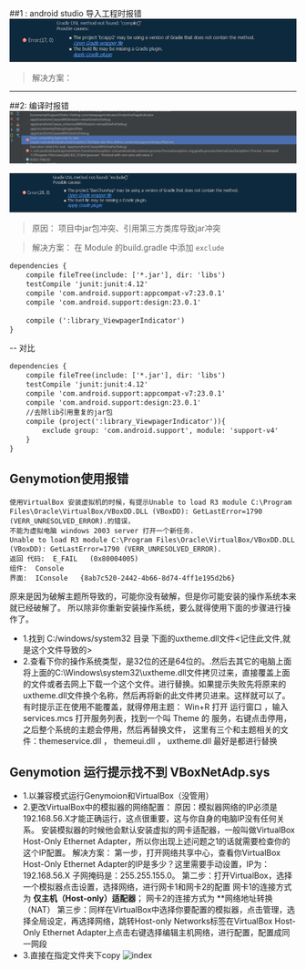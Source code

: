 ##1 : android studio 导入工程时报错
![index](/ScreenShot/20151223151437.png)
>解决方案：
	
-----
##2: 编译时报错
![index](/ScreenShot/20160111171956.png)

![index](/ScreenShot/20160113082630.png)

>原因：
	项目中jar包冲突、引用第三方类库导致jar冲突

>解决方案：
	在 Module 的build.gradle 中添加 `exclude`

	dependencies {
    	compile fileTree(include: ['*.jar'], dir: 'libs')
   		testCompile 'junit:junit:4.12'
    	compile 'com.android.support:appcompat-v7:23.0.1'
    	compile 'com.android.support:design:23.0.1'
    	
    	compile (':library_ViewpagerIndicator')
	}
	
--	对比

    dependencies {
    	compile fileTree(include: ['*.jar'], dir: 'libs')
   		testCompile 'junit:junit:4.12'
    	compile 'com.android.support:appcompat-v7:23.0.1'
    	compile 'com.android.support:design:23.0.1'
    	//去除lib引用重复的jar包
    	compile (project(':library_ViewpagerIndicator')){
        	exclude group: 'com.android.support', module: 'support-v4'
    	}
	}
	


## Genymotion使用报错
	使用VirtualBox 安装虚拟机的时候，有提示Unable to load R3 module C:\Program Files\Oracle\VirtualBox/VBoxDD.DLL (VBoxDD): GetLastError=1790 (VERR_UNRESOLVED_ERROR).的错误，
	不能为虚拟电脑 windows 2003 server 打开一个新任务.
	Unable to load R3 module C:\Program Files\Oracle\VirtualBox/VBoxDD.DLL (VBoxDD): GetLastError=1790 (VERR_UNRESOLVED_ERROR).
	返回 代码:  E_FAIL   (0x80004005)
	组件:  Console
	界面:  IConsole   {8ab7c520-2442-4b66-8d74-4ff1e195d2b6}
原来是因为破解主题所导致的，可能你没有破解，但是你可能安装的操作系统本来就已经破解了。 所以除非你重新安装操作系统，要么就得使用下面的步骤进行操作了。

-	1.找到 C:/windows/system32 目录 下面的uxtheme.dll文件<记住此文件,就是这个文件导致的>
-	2.查看下你的操作系统类型，是32位的还是64位的。.然后去其它的电脑上面将上面的C:\Windows\system32\uxtheme.dll文件拷贝过来，直接覆盖上面的文件或者去网上下载一个这个文件。进行替换。如果提示失败先将原来的uxtheme.dll文件换个名称，然后再将新的此文件拷贝进来。这样就可以了。
有时提示正在使用不能覆盖，就得停用主题：
 Win+R 打开 运行窗口 ，输入 services.mcs 打开服务列表，找到一个叫 Theme 的 服务，右键点击停用，之后整个系统的主题会停用，然后再替换文件，
 这里有三个和主题相关的文件：themeservice.dll ， themeui.dll ， uxtheme.dll 最好是都进行替换

## Genymotion 运行提示找不到 **VBoxNetAdp.sys**
-	1.以兼容模式运行Genymoion和VirtualBox（没管用）
-	2.更改VirtualBox中的模拟器的网络配置：
	原因：模拟器网络的IP必须是192.168.56.X才能正确运行，这点很重要，这与你自身的电脑IP没有任何关系。
安装模拟器的时候他会默认安装虚拟的网卡适配器，一般叫做VirtualBox Host-Only Ethernet Adapter，所以你出现上述问题之1的话就需要检查你的这个IP配置。
	解决方案：
        第一步，打开网络共享中心，查看你VirtualBox Host-Only Ethernet Adapter的IP是多少？这里需要手动设置，IP为：192.168.56.X  子网掩码是：255.255.155.0。
		第二步：打开VirtualBox，选择一个模拟器点击设置，选择网络，进行网卡1和网卡2的配置
			网卡1的连接方式为 **仅主机（Host-only）适配器**；
			网卡2的连接方式为 **网络地址转换（NAT）
		第三步：同样在VirtualBox中选择你要配置的模拟器，点击管理，选择全局设定，再选择网络，跳转Host-only Networks标签在VirtualBox Host-Only Ethernet Adapter上点击右键选择编辑主机网络，进行配置，配置成同一网段
-	3.直接在指定文件夹下copy ![index](/VirtualBox/VBoxNetAdp.sys)